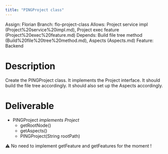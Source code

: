 ```yaml
---
title: "PINGProject class"
---
```

Assign: Florian 
Branch: flo-project-class
Allows: Project service impl (Project%20service%20impl.md), Project exec feature (Project%20exec%20feature.md)
Depends: Build file tree method (Build%20file%20tree%20method.md), Aspects (Aspects.md)
Feature: Backend

# Description

Create the PINGProject class. It implements the Project interface. It should build the file tree accordingly. It should also set up the Aspects accordingly.

# Deliverable

- PINGProject *implements Project*
    - getRootNode()
    - getAspects()
    - PINGProject(String rootPath)

<aside>
⚠️ No need to implement getFeature and getFeatures for the moment !

</aside>
